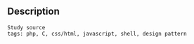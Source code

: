 Description
----------
    Study source
    tags: php, C, css/html, javascript, shell, design pattern
